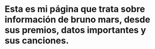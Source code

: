 # Esta es mi página que trata sobre información de bruno mars, desde sus premios, datos importantes y sus canciones.
